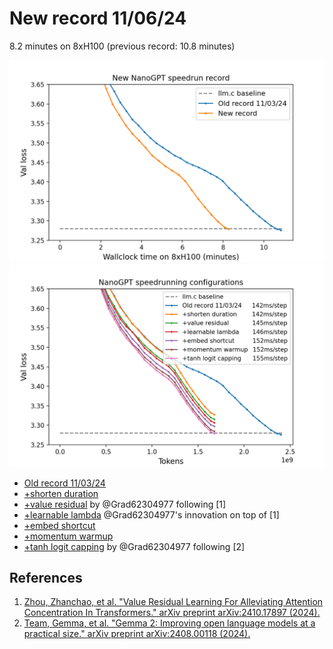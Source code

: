 # New record 11/06/24

8.2 minutes on 8xH100 (previous record: 10.8 minutes)

![](nanogpt_speedrun110.png)
![](nanogpt_speedrun111.png)

* [Old record 11/03/24](d6b50d71-f419-4d26-bb39-a60d55ae7a04.txt)
* [+shorten duration](4a71cc92-0f43-4058-a033-23e85c1e98f1.txt)
* [+value residual](042f9e87-07e6-4504-bb04-4ec59a380211.txt) by @Grad62304977 following [1]
* [+learnable lambda](43f60c4f-0448-4de7-83d9-643ca26f61e7.txt) @Grad62304977's innovation on top of [1]
* [+embed shortcut](05b29e54-0be0-4a0f-a1e2-7d5317daedd3.txt)
* [+momentum warmup](10119f53-7001-4248-bfd9-33d32427a912.txt)
* [+tanh logit capping](dd7304a6-cc43-4d5e-adb8-c070111464a1.txt) by @Grad62304977 following [2]


## References

1. [Zhou, Zhanchao, et al. "Value Residual Learning For Alleviating Attention Concentration In Transformers." arXiv preprint arXiv:2410.17897 (2024).](https://arxiv.org/abs/2410.17897)
2. [Team, Gemma, et al. "Gemma 2: Improving open language models at a practical size." arXiv preprint arXiv:2408.00118 (2024).](https://arxiv.org/abs/2408.00118)

